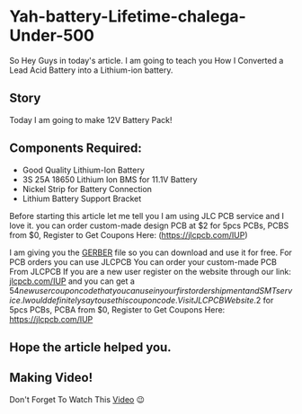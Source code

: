 # Yah-battery-Lifetime-chalega-Under-500
So Hey Guys in today's article. I am going to teach you How I Converted a Lead Acid Battery into a Lithium-ion battery.

## Story
Today I am going to make 12V Battery Pack!


## Components Required:
- Good Quality Lithium-Ion Battery
- 3S 25A 18650 Lithium Ion BMS for 11.1V Battery
- Nickel Strip for Battery Connection
- Lithium Battery Support Bracket

Before starting this article let me tell you I am using JLC PCB service and I love it. you can order custom-made design PCB at $2 for 5pcs PCBs, PCBS from $0, Register to Get Coupons Here: (https://jlcpcb.com/IUP)

I am giving you the [GERBER](https://drive.google.com/file/d/1g8yUV7svSjjogvvT0ocSby0MqJf7af-O/view) file so you can download and use it for free. For PCB orders you can use JLCPCB You can order your custom-made PCB From JLCPCB If you are a new user register on the website through our link: [jlcpcb.com/IUP](https://jlcpcb.com/IUP) and you can get a $54 new user coupon code that you can use in your first order shipment and SMT service. I would definitely say to use this coupon code. Visit JLCPCB Website.$2 for 5pcs PCBs, PCBA from $0, Register to Get Coupons Here: https://jlcpcb.com/IUP

## Hope the article helped you.

## Making Video!
Don't Forget To Watch This [Video](https://www.youtube.com/watch?v=MhEtvQRmeW0) 😉
